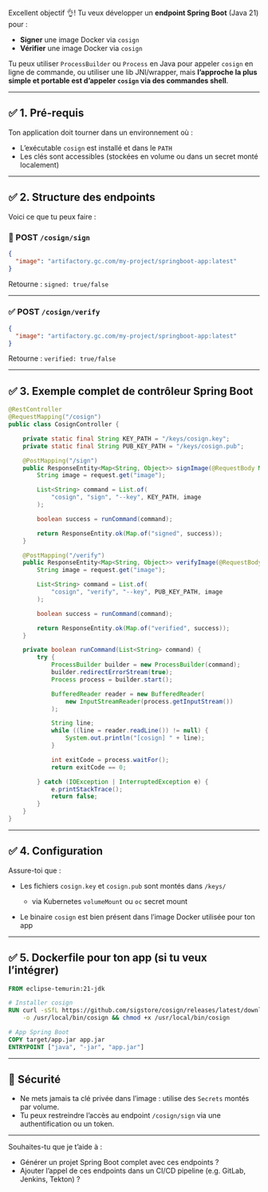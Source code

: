 Excellent objectif 👌! Tu veux développer un **endpoint Spring Boot** (Java 21) pour :

* **Signer** une image Docker via `cosign`
* **Vérifier** une image Docker via `cosign`

Tu peux utiliser `ProcessBuilder` ou `Process` en Java pour appeler `cosign` en ligne de commande, ou utiliser une lib JNI/wrapper, mais **l’approche la plus simple et portable est d’appeler `cosign` via des commandes shell**.

---

## ✅ 1. Pré-requis

Ton application doit tourner dans un environnement où :

* L’exécutable `cosign` est installé et dans le `PATH`
* Les clés sont accessibles (stockées en volume ou dans un secret monté localement)

---

## ✅ 2. Structure des endpoints

Voici ce que tu peux faire :

### 🔏 POST `/cosign/sign`

```json
{
  "image": "artifactory.gc.com/my-project/springboot-app:latest"
}
```

Retourne : `signed: true/false`

---

### ✅ POST `/cosign/verify`

```json
{
  "image": "artifactory.gc.com/my-project/springboot-app:latest"
}
```

Retourne : `verified: true/false`

---

## ✅ 3. Exemple complet de contrôleur Spring Boot

```java
@RestController
@RequestMapping("/cosign")
public class CosignController {

    private static final String KEY_PATH = "/keys/cosign.key";
    private static final String PUB_KEY_PATH = "/keys/cosign.pub";

    @PostMapping("/sign")
    public ResponseEntity<Map<String, Object>> signImage(@RequestBody Map<String, String> request) {
        String image = request.get("image");

        List<String> command = List.of(
            "cosign", "sign", "--key", KEY_PATH, image
        );

        boolean success = runCommand(command);

        return ResponseEntity.ok(Map.of("signed", success));
    }

    @PostMapping("/verify")
    public ResponseEntity<Map<String, Object>> verifyImage(@RequestBody Map<String, String> request) {
        String image = request.get("image");

        List<String> command = List.of(
            "cosign", "verify", "--key", PUB_KEY_PATH, image
        );

        boolean success = runCommand(command);

        return ResponseEntity.ok(Map.of("verified", success));
    }

    private boolean runCommand(List<String> command) {
        try {
            ProcessBuilder builder = new ProcessBuilder(command);
            builder.redirectErrorStream(true);
            Process process = builder.start();

            BufferedReader reader = new BufferedReader(
                new InputStreamReader(process.getInputStream())
            );

            String line;
            while ((line = reader.readLine()) != null) {
                System.out.println("[cosign] " + line);
            }

            int exitCode = process.waitFor();
            return exitCode == 0;

        } catch (IOException | InterruptedException e) {
            e.printStackTrace();
            return false;
        }
    }
}
```

---

## ✅ 4. Configuration

Assure-toi que :

* Les fichiers `cosign.key` et `cosign.pub` sont montés dans `/keys/`

  * via Kubernetes `volumeMount` ou `oc` secret mount
* Le binaire `cosign` est bien présent dans l’image Docker utilisée pour ton app

---

## ✅ 5. Dockerfile pour ton app (si tu veux l’intégrer)

```Dockerfile
FROM eclipse-temurin:21-jdk

# Installer cosign
RUN curl -sSfL https://github.com/sigstore/cosign/releases/latest/download/cosign-linux-amd64 \
    -o /usr/local/bin/cosign && chmod +x /usr/local/bin/cosign

# App Spring Boot
COPY target/app.jar app.jar
ENTRYPOINT ["java", "-jar", "app.jar"]
```

---

## 🔐 Sécurité

* Ne mets jamais ta clé privée dans l’image : utilise des `Secrets` montés par volume.
* Tu peux restreindre l’accès au endpoint `/cosign/sign` via une authentification ou un token.

---

Souhaites-tu que je t’aide à :

* Générer un projet Spring Boot complet avec ces endpoints ?
* Ajouter l’appel de ces endpoints dans un CI/CD pipeline (e.g. GitLab, Jenkins, Tekton) ?
